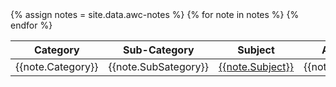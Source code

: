 
<table class="table table-sm table-hover">
<thead>
  <tr>
    <th>Category</th>
    <th>Sub-Category</th>
    <th>Subject</th>
    <th>Assigned to</th>
    <th>Status</th>
    <th>Action items</th>
    <th>Student note access</th>
    <th>Last updated</th>
    <th> </th>
  </tr>
</thead>
{% assign notes = site.data.awc-notes %}
<tbody>
{% for note in notes %}
  <tr>
    <td>{{note.Category}}</td>
    <td>{{note.SubSategory}}</td>
    <td><a href="#" class="stretched-link primary">{{note.Subject}}</a></td>
    <td>{{note.AssignedTo}}</td>
    <td>{{note.Status}}</td>
    <td>{{note.ActionItems}}</td>
    <td>{{note.StudentAccess}}</td>
    <td>{{note.Updated}}</td>
    <td class="right"><span class="material-symbols-sharp solid primary">expand_circle_right</span></td>
  </tr>
{% endfor %}
</tbody>
</table>
